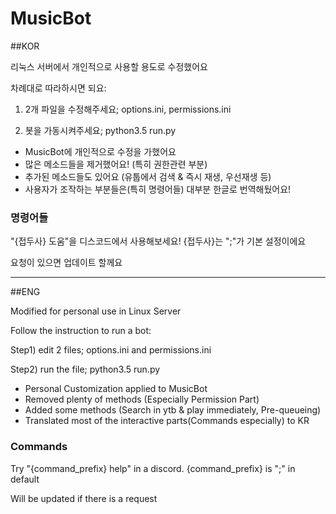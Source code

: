 # MusicBot

##KOR 

리눅스 서버에서 개인적으로 사용할 용도로 수정했어요

차례대로 따라하시면 되요:

1) 2개 파일을 수정해주세요; options.ini, permissions.ini

2) 봇을 가동시켜주세요; python3.5 run.py



- MusicBot에 개인적으로 수정을 가했어요
- 많은 메소드들을 제거했어요! (특히 권한관련 부분)
- 추가된 메소드들도 있어요 (유툽에서 검색 & 즉시 재생, 우선재생 등)
- 사용자가 조작하는 부분들은(특히 명령어들) 대부분 한글로 번역해뒀어요!

### 명령어들

"{접두사} 도움"을 디스코드에서 사용해보세요! {접두사}는 ";"가 기본 설정이에요

요청이 있으면 업데이트 할께요

-------------------------------

##ENG

Modified for personal use in Linux Server

Follow the instruction to run a bot:

Step1) edit 2 files; options.ini and permissions.ini

Step2) run the file; python3.5 run.py



- Personal Customization applied to MusicBot
- Removed plenty of methods (Especially Permission Part)
- Added some methods (Search in ytb & play immediately, Pre-queueing)
- Translated most of the interactive parts(Commands especially) to KR

### Commands

Try "{command_prefix} help" in a discord. {command_prefix} is ";" in default

Will be updated if there is a request